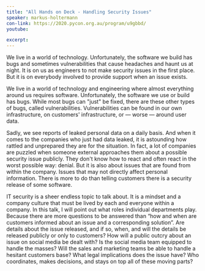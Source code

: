 ```yaml
---
title: "All Hands on Deck - Handling Security Issues"
speaker: markus-holtermann
con-link: https://2020.pycon.org.au/program/u9gbbd/
youtube:

excerpt:
---
```


We live in a world of technology. Unfortunately, the software we build has bugs and sometimes vulnerabilities that cause headaches and haunt us at night. It is on us as engineers to not make security issues in the first place. But it is on everybody involved to provide support when an issue exists.

We live in a world of technology and engineering where almost everything around us requires software. Unfortunately, the software we use or build has bugs. While most bugs can "just" be fixed, there are these other types of bugs, called vulnerabilities. Vulnerabilities can be found in our own infrastructure, on customers' infrastructure, or — worse — around user data.

Sadly, we see reports of leaked personal data on a daily basis. And when it comes to the companies who just had data leaked, it is astounding how rattled and unprepared they are for the situation. In fact, a lot of companies are puzzled when someone external approaches them about a possible security issue publicly. They don't know how to react and often react in the worst possible way: denial. But it is also about issues that are found from within the company. Issues that may not directly affect personal information. There is more to do than telling customers there is a security release of some software.

IT security is a sheer endless topic to talk about. It is a mindset and a company culture that must be lived by each and everyone within a company. In this talk, I will point out what roles individual departments play. Because there are more questions to be answered than “how and when are customers informed about an issue and a corresponding solution”. Are details about the issue released, and if so, when, and will the details be released publicly or only to customers? How will a public outcry about an issue on social media be dealt with? Is the social media team equipped to handle the masses? Will the sales and marketing teams be able to handle a hesitant customers base? What legal implications does the issue have? Who coordinates, makes decisions, and stays on top all of these moving parts?
